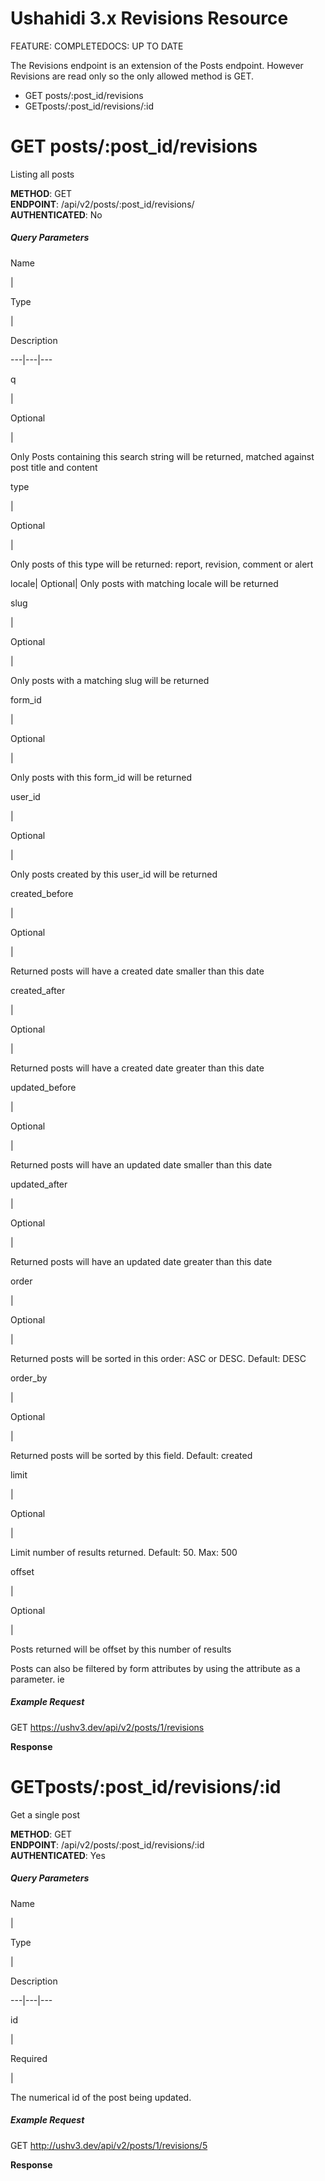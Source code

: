 # Ushahidi 3.x Revisions Resource



FEATURE: COMPLETEDOCS: UP TO DATE

The Revisions endpoint is an extension of the Posts endpoint. However
Revisions are read only so the only allowed method is GET.

  * GET posts/:post_id/revisions
  * GETposts/:post_id/revisions/:id

# GET posts/:post_id/revisions

Listing all posts

**METHOD**: GET  
**ENDPOINT**: /api/v2/posts/:post_id/revisions/  
**AUTHENTICATED**: No

##### Query Parameters

Name

|

Type

|

Description  
  
---|---|---  
  
q

|

Optional

|

Only Posts containing this search string will be returned, matched against
post title and content  
  
type

|

Optional

|

Only posts of this type will be returned: report, revision, comment or alert  
  
locale| Optional| Only posts with matching locale will be returned  
  
slug

|

Optional

|

Only posts with a matching slug will be returned  
  
form_id

|

Optional

|

Only posts with this form_id will be returned  
  
user_id

|

Optional

|

Only posts created by this user_id will be returned  
  
created_before

|

Optional

|

Returned posts will have a created date smaller than this date  
  
created_after

|

Optional

|

Returned posts will have a created date greater than this date  
  
updated_before

|

Optional

|

Returned posts will have an updated date smaller than this date  
  
updated_after

|

Optional

|

Returned posts will have an updated date greater than this date  
  
order

|

Optional

|

Returned posts will be sorted in this order: ASC or DESC. Default: DESC  
  
order_by

|

Optional

|

Returned posts will be sorted by this field. Default: created  
  
limit

|

Optional

|

Limit number of results returned. Default: 50. Max: 500  
  
offset

|

Optional

|

Posts returned will be offset by this number of results  
  
Posts can also be filtered by form attributes by using the attribute as a
parameter. ie

##### Example Request

GET https://ushv3.dev/api/v2/posts/1/revisions

**Response**

# GETposts/:post_id/revisions/:id

Get a single post

**METHOD**: GET  
**ENDPOINT**: /api/v2/posts/:post_id/revisions/:id  
**AUTHENTICATED**: Yes

##### Query Parameters

Name

|

Type

|

Description  
  
---|---|---  
  
id

|

Required

|

The numerical id of the post being updated.  
  
##### Example Request

GET http://ushv3.dev/api/v2/posts/1/revisions/5

**Response**


